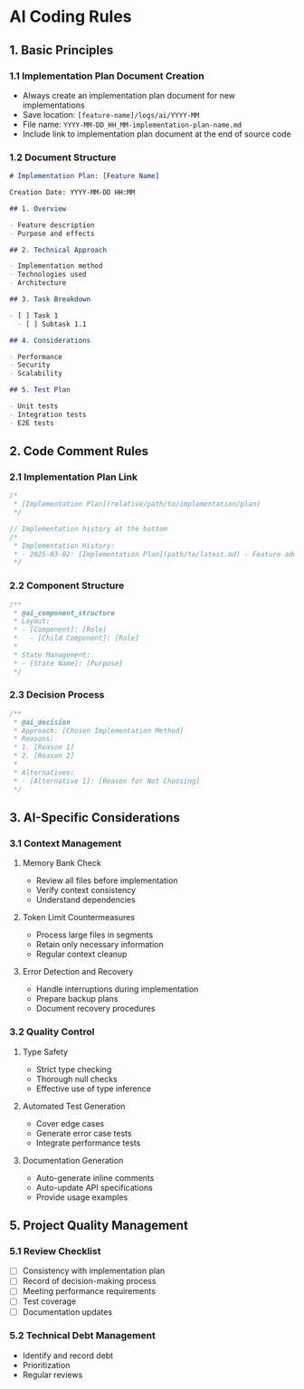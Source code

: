 # AI Coding Rules

## 1. Basic Principles

### 1.1 Implementation Plan Document Creation

- Always create an implementation plan document for new implementations
- Save location: `[feature-name]/logs/ai/YYYY-MM`
- File name: `YYYY-MM-DD_HH_MM-implementation-plan-name.md`
- Include link to implementation plan document at the end of source code

### 1.2 Document Structure

```markdown
# Implementation Plan: [Feature Name]

Creation Date: YYYY-MM-DD HH:MM

## 1. Overview

- Feature description
- Purpose and effects

## 2. Technical Approach

- Implementation method
- Technologies used
- Architecture

## 3. Task Breakdown

- [ ] Task 1
  - [ ] Subtask 1.1

## 4. Considerations

- Performance
- Security
- Scalability

## 5. Test Plan

- Unit tests
- Integration tests
- E2E tests
```

## 2. Code Comment Rules

### 2.1 Implementation Plan Link

```typescript
/*
 * [Implementation Plan](relative/path/to/implementation/plan)
 */

// Implementation history at the bottom
/*
 * Implementation History:
 * - 2025-03-02: [Implementation Plan](path/to/latest.md) - Feature addition
 */
```

### 2.2 Component Structure

```typescript
/**
 * @ai_component_structure
 * Layout:
 * - [Component]: [Role]
 *   - [Child Component]: [Role]
 *
 * State Management:
 * - [State Name]: [Purpose]
 */
```

### 2.3 Decision Process

```typescript
/**
 * @ai_decision
 * Approach: [Chosen Implementation Method]
 * Reasons:
 * 1. [Reason 1]
 * 2. [Reason 2]
 *
 * Alternatives:
 * - [Alternative 1]: [Reason for Not Choosing]
 */
```

## 3. AI-Specific Considerations

### 3.1 Context Management

1. Memory Bank Check

   - Review all files before implementation
   - Verify context consistency
   - Understand dependencies

2. Token Limit Countermeasures

   - Process large files in segments
   - Retain only necessary information
   - Regular context cleanup

3. Error Detection and Recovery
   - Handle interruptions during implementation
   - Prepare backup plans
   - Document recovery procedures

### 3.2 Quality Control

1. Type Safety

   - Strict type checking
   - Thorough null checks
   - Effective use of type inference

2. Automated Test Generation

   - Cover edge cases
   - Generate error case tests
   - Integrate performance tests

3. Documentation Generation
   - Auto-generate inline comments
   - Auto-update API specifications
   - Provide usage examples

## 5. Project Quality Management

### 5.1 Review Checklist

- [ ] Consistency with implementation plan
- [ ] Record of decision-making process
- [ ] Meeting performance requirements
- [ ] Test coverage
- [ ] Documentation updates

### 5.2 Technical Debt Management

- Identify and record debt
- Prioritization
- Regular reviews
